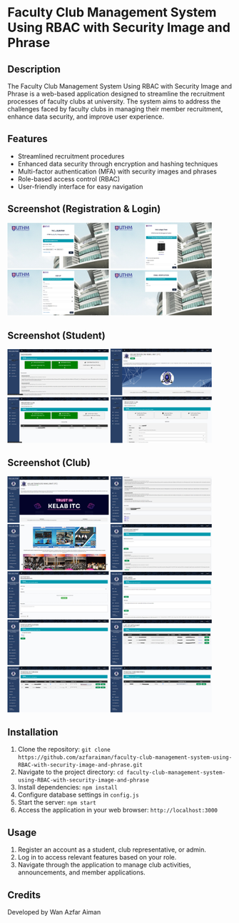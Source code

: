 # Faculty Club Management System Using RBAC with Security Image and Phrase

## Description

The Faculty Club Management System Using RBAC with Security Image and Phrase is a web-based application designed to streamline the recruitment processes of faculty clubs at university. The system aims to address the challenges faced by faculty clubs in managing their member recruitment, enhance data security, and improve user experience.

## Features

- Streamlined recruitment procedures
- Enhanced data security through encryption and hashing techniques
- Multi-factor authentication (MFA) with security images and phrases
- Role-based access control (RBAC)
- User-friendly interface for easy navigation

## Screenshot (Registration & Login)

<div>
    <img src="faclub/screenshot15.png" alt="Screenshot 15" style="width: 45%;">
    <img src="faclub/screenshot16.png" alt="Screenshot 16" style="width: 45%;">
</div>
<div>
    <img src="faclub/screenshot17.png" alt="Screenshot 17" style="width: 45%;">
    <img src="faclub/screenshot18.png" alt="Screenshot 18" style="width: 45%;">
</div>

## Screenshot (Student)

<div>
    <img src="faclub/screenshot11.png" alt="Screenshot 11" style="width: 45%;">
    <img src="faclub/screenshot12.png" alt="Screenshot 12" style="width: 45%;">
</div>
<div>
    <img src="faclub/screenshot13.png" alt="Screenshot 13" style="width: 45%;">
    <img src="faclub/screenshot14.png" alt="Screenshot 14" style="width: 45%;">
</div>

## Screenshot (Club)

<div>
    <img src="faclub/screenshot1.png" alt="Screenshot 1" style="width: 45%;">
    <img src="faclub/screenshot2.png" alt="Screenshot 2" style="width: 45%;">
</div>
<div>
    <img src="faclub/screenshot3.png" alt="Screenshot 3" style="width: 45%;">
    <img src="faclub/screenshot4.png" alt="Screenshot 4" style="width: 45%;">
</div>
<div>
    <img src="faclub/screenshot5.png" alt="Screenshot 5" style="width: 45%;">
    <img src="faclub/screenshot6.png" alt="Screenshot 6" style="width: 45%;">
</div>
<div>
    <img src="faclub/screenshot7.png" alt="Screenshot 7" style="width: 45%;">
    <img src="faclub/screenshot8.png" alt="Screenshot 8" style="width: 45%;">
</div>
<div>
    <img src="faclub/screenshot9.png" alt="Screenshot 9" style="width: 45%;">
    <img src="faclub/screenshot10.png" alt="Screenshot 10" style="width: 45%;">
</div>

## Installation

1. Clone the repository: `git clone https://github.com/azfaraiman/faculty-club-management-system-using-RBAC-with-security-image-and-phrase.git`
2. Navigate to the project directory: `cd faculty-club-management-system-using-RBAC-with-security-image-and-phrase`
3. Install dependencies: `npm install`
4. Configure database settings in `config.js`
5. Start the server: `npm start`
6. Access the application in your web browser: `http://localhost:3000`

## Usage

1. Register an account as a student, club representative, or admin.
2. Log in to access relevant features based on your role.
3. Navigate through the application to manage club activities, announcements, and member applications.

## Credits

Developed by Wan Azfar Aiman

